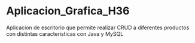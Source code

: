 # Aplicacion_Grafica_H36
Aplicacion de escritorio que permite realizar CRUD a diferentes productos con distintas caracteristicas con Java y MySQL
